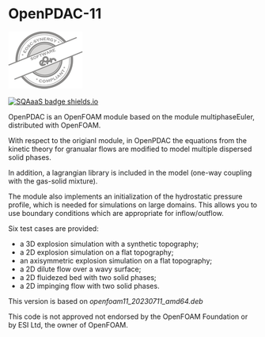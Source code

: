 # OpenPDAC-11

[![SQAaaS badge](https://github.com/EOSC-synergy/SQAaaS/raw/master/badges/badges_150x116/badge_software_silver.png)](https://api.eu.badgr.io/public/assertions/s7DDg9SvRX6_IN8mUnkbuw "SQAaaS silver badge achieved")

[![SQAaaS badge shields.io](https://img.shields.io/badge/sqaaas%20software-silver-lightgrey)](https://api.eu.badgr.io/public/assertions/s7DDg9SvRX6_IN8mUnkbuw "SQAaaS silver badge achieved")


OpenPDAC is an OpenFOAM module based on the module multiphaseEuler, distributed
with OpenFOAM.

With respect to the origianl module, in OpenPDAC the equations from the kinetic
theory for granualar flows are modified to model multiple dispersed solid
phases.

In addition, a lagrangian library is included in the model (one-way coupling
with the gas-solid mixture).

The module also implements an initialization of the hydrostatic pressure profile,
which is needed for simulations on large domains. This allows you to use
boundary conditions which are appropriate for inflow/outflow.

Six test cases are provided:

- a 3D explosion simulation with a synthetic topography;
- a 2D explosion simulation on a flat topography;
- an axisymmetric explosion simulation on a flat topography;
- a 2D dilute flow over a wavy surface;
- a 2D fluidezed bed with two solid phases;
- a 2D impinging flow with two solid phases.

This version is based on *openfoam11_20230711_amd64.deb*

This code is not approved not endorsed by the OpenFOAM Foundation or by
ESI Ltd, the owner of OpenFOAM.
